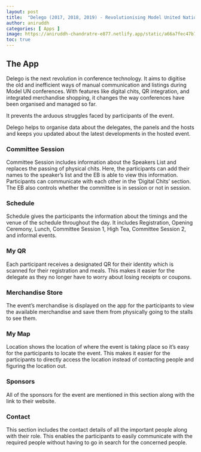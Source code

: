 ```yaml
---
layout: post
title:  "Delego (2017, 2018, 2019) - Revolutionising Model United Nations conferences!"
author: aniruddh
categories: [ Apps ]
image: https://aniruddh-chandratre-e877.netlify.app/static/a66a7fec47b794e569cd335a7bef755f/d8255/pjimage--2-.jpg
toc: true
---
```



## The App
Delego is the next revolution in conference technology. It aims to digitise the old and inefficient ways of manual communication and listings during Model UN conferences. With features like digital chits, QR integration, and integrated merchandise shopping, it changes the way conferences have been organised and managed so far.

It prevents the arduous struggles faced by participants of the event.

Delego helps to organise data about the delegates, the panels and the hosts and keeps you updated about the latest developments in the hosted event.

### Committee Session
Committee Session includes information about the Speakers List and replaces the passing of physical chits. Here, the participants can add their names to the speaker’s list and the EB is able to view this information. Participants can communicate with each other in the ‘Digital Chits’ section. The EB also controls whether the committee is in session or not in session.

### Schedule
Schedule gives the participants the information about the timings and the venue of the schedule throughout the day. It includes Registration, Opening Ceremony, Lunch, Committee Session 1, High Tea, Committee Session 2, and informal events.

### My QR
Each participant receives a designated QR for their identity which is scanned for their registration and meals. This makes it easier for the delegate as they no longer have to worry about losing receipts or coupons.

### Merchandise Store
The event’s merchandise is displayed on the app for the participants to view the available merchandise and save them from physically going to the stalls to see them.

### My Map
Location shows the location of where the event is taking place so it’s easy for the participants to locate the event. This makes it easier for the participants to directly access the location instead of contacting people and figuring the location out.


### Sponsors 
All of the sponsors for the event are mentioned in this section along with the link to their website.

### Contact 
This section includes the contact details of all the important people along with their role. This enables the participants to easily communicate with the required people without having to go in search for the concerned people.


